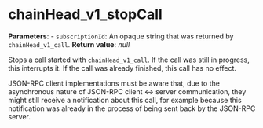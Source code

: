 # chainHead_v1_stopCall

**Parameters**:
    - `subscriptionId`: An opaque string that was returned by `chainHead_v1_call`.
**Return value**: *null*

Stops a call started with `chainHead_v1_call`. If the call was still in progress, this interrupts it. If the call was already finished, this call has no effect.

JSON-RPC client implementations must be aware that, due to the asynchronous nature of JSON-RPC client <-> server communication, they might still receive a notification about this call, for example because this notification was already in the process of being sent back by the JSON-RPC server.
